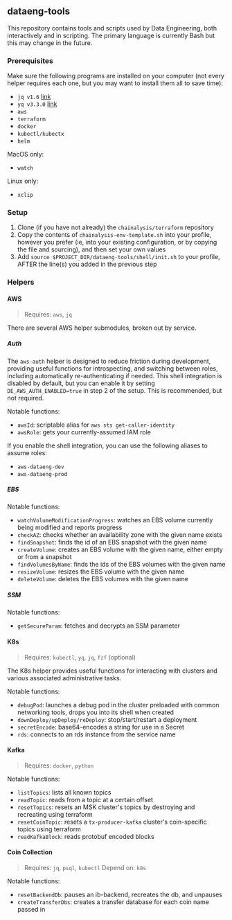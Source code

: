 ## dataeng-tools

This repository contains tools and scripts used by Data Engineering, both
interactively and in scripting. The primary language is currently Bash but this
may change in the future.

### Prerequisites

Make sure the following programs are installed on your computer (not every helper
requires each one, but you may want to install them all to save time):
- `jq v1.6` [link](https://github.com/stedolan/jq)
- `yq v3.3.0` [link](https://github.com/mikefarah/yq)
- `aws`
- `terraform`
- `docker`
- `kubectl/kubectx`
- `helm`

MacOS only:
- `watch`

Linux only:
- `xclip`

### Setup

1. Clone (if you have not already) the `chainalysis/terraform` repository
2. Copy the contents of `chainalysis-env-template.sh` into your profile, however
you prefer (ie, into your existing configuration, or by copying the file and sourcing),
and then set your own values
3. Add `source $PROJECT_DIR/dataeng-tools/shell/init.sh` to your profile, AFTER
the line(s) you added in the previous step

### Helpers

#### AWS

> Requires: `aws`, `jq`

There are several AWS helper submodules, broken out by service.

##### Auth

The `aws-auth` helper is designed to reduce friction during development, providing
useful functions for introspecting, and switching between roles, including
automatically re-authenticating if needed. This shell integration is disabled by default, but you can enable it by setting `DE_AWS_AUTH_ENABLED=true` in step 2
of the setup. This is recommended, but not required.

Notable functions:
 - `awsId`: scriptable alias for `aws sts get-caller-identity`
 - `awsRole`: gets your currently-assumed IAM role

If you enable the shell integration, you can use the following aliases to assume roles:
 - `aws-dataeng-dev`
 - `aws-dataeng-prod`

##### EBS

Notable functions:
- `watchVolumeModificationProgress`: watches an EBS volume currently being modified and reports progress
- `checkAZ`: checks whether an availability zone with the given name exists
- `findSnapshot`: finds the id of an EBS snapshot with the given name
- `createVolume`: creates an EBS volume with the given name, either empty or from a snapshot
- `findVolumesByName`: finds the ids of the EBS volumes with the given name
- `resizeVolume`: resizes the EBS volume with the given name
- `deleteVolume`: deletes the EBS volumes with the given name

##### SSM

Notable functions:
 - `getSecureParam`: fetches and decrypts an SSM parameter

#### K8s

> Requires: `kubectl`, `yq`, `jq`, `fzf` (optional)

The K8s helper provides useful functions for interacting with clusters and various
associated administrative tasks.

Notable functions:
 - `debugPod`: launches a debug pod in the cluster preloaded with common networking tools, drops you into its shell when created
 - `downDeploy/upDeploy/reDeploy`: stop/start/restart a deployment
 - `secretEncode`: base64-encodes a string for use in a Secret
 - `rds`: connects to an rds instance from the service name

#### Kafka

> Requires: `docker`, `python`

Notable functions:
- `listTopics`: lists all known topics
- `readTopic`: reads from a topic at a certain offset
- `resetTopics`: resets an MSK cluster's topics by destroying and recreating using terraform
- `resetCoinTopic`: resets a `tx-producer-kafka` cluster's coin-specific topics using terraform
- `readKafkaBlock`: reads protobuf encoded blocks

#### Coin Collection

> Requires: `jq`, `psql`, `kubectl`
> Depend on: `k8s`

Notable functions:

- `resetBackendDb`: pauses an ib-backend, recreates the db, and unpauses
- `createTransferDbs`: creates a transfer database for each coin name passed in

